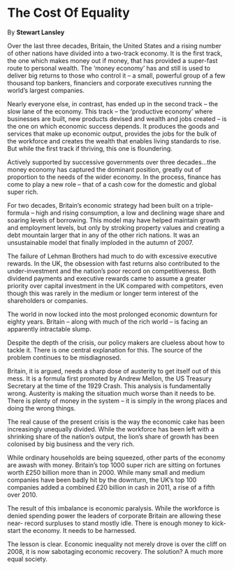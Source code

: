 The Cost Of Equality
====================

By **Stewart Lansley**

Over the last three decades, Britain, the United States and a rising number of
other nations have divided into a two-track economy. It is the first track, the
one which makes money out if money, that has provided a super-fast route to
personal wealth. The ‘money economy’ has and still is used to deliver big
returns to those who control it – a small, powerful group of a few thousand top
bankers, financiers and corporate executives running the world’s largest
companies.


Nearly everyone else, in contrast, has ended up in the second track – the slow
lane of the economy. This track – the ‘productive economy’ where businesses are
built, new products devised and wealth and jobs created – is the one on which
economic success depends. It produces the goods and services that make up
economic output, provides the jobs for the bulk of the workforce and creates the
wealth that enables living standards to rise. But while the first track if
thriving, this one is floundering.


Actively supported by successive governments over three decades…the money
economy has captured the dominant position, greatly out of proportion to the
needs of the wider economy. In the process, finance has come to play a new role
– that of a cash cow for the domestic and global super rich.


For two decades, Britain’s economic strategy had been built on a triple-formula
– high and rising consumption, a low and declining wage share and soaring levels
of borrowing. This model may have helped maintain growth and employment levels,
but only by stroking property values and creating a debt mountain larger that in
any of the other rich nations. It was an unsustainable model that finally
imploded in the autumn of 2007.


The failure of Lehman Brothers had much to do with excessive executive rewards.
In the UK, the obsession with fast returns also contributed to the
under-investment and the nation’s poor record on competitiveness. Both dividend
payments and executive rewards came to assume a greater priority over capital
investment in the UK compared with competitors, even though this was rarely in
the medium or longer term interest of the shareholders or companies.


The world in now locked into the most prolonged economic downturn for eighty
years. Britain – along with much of the rich world – is facing an apparently
intractable slump.


Despite the depth of the crisis, our policy makers are clueless about how to
tackle it. There is one central explanation for this. The source of the problem
continues to be misdiagnosed.


Britain, it is argued, needs a sharp dose of austerity to get itself out of this
mess. It is a formula first promoted by Andrew Mellon, the US Treasury Secretary
at the time of the 1929 Crash. This analysis is fundamentally wrong. Austerity
is making the situation much worse than it needs to be. There is plenty of money
in the system – it is simply in the wrong places and doing the wrong things.


The real cause of the present crisis is the way the economic cake has been
increasingly unequally divided. While the workforce has been left with a
shrinking share of the nation’s output, the lion’s share of growth has been
colonised by big business and the very rich.


While ordinary households are being squeezed, other parts of the economy are
awash with money. Britain’s top 1000 super rich are sitting on fortunes worth
£250 billion more than in 2000. While many small and medium companies have been
badly hit by the downturn, the UK’s top 100 companies added a combined £20
billion in cash in 2011, a rise of a fifth over 2010.


The result of this imbalance is economic paralysis. While the workforce is
denied spending power the leaders of corporate Britain are allowing these near-
record surpluses to stand mostly idle. There is enough money to kick-start the
economy. It needs to be harnessed.


The lesson is clear. Economic inequality not merely drove is over the cliff on
2008, it is now sabotaging economic recovery. The solution? A much more equal
society.


